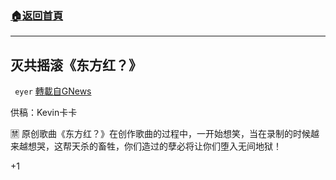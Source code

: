 ###  [:house:返回首頁](https://github.com/ourhimalayas/txt)
---

## 灭共摇滚《东方红？》
` eyer` [轉載自GNews](https://gnews.org/zh-hans/763525/)

供稿：Kevin卡卡

🈲️ 原创歌曲《东方红？》在创作歌曲的过程中，一开始想笑，当在录制的时候越来越想哭，这帮天杀的畜牲，你们造过的孽必将让你们堕入无间地狱！



+1
